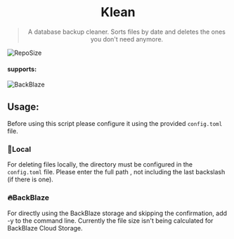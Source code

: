 <div align='center'>
 <h1>Klean</h1>
 
> A database backup cleaner. Sorts files by date and deletes the ones you don't need anymore. 
</div>

![RepoSize](https://img.shields.io/github/repo-size/kevinkosterr/Klean)


#### supports:
![BackBlaze](https://www.backblaze.com/pics/backblaze-logo.gif)
<br>

## Usage:

Before using this script please configure it using the provided `config.toml` file. 

### :file_folder:Local

For deleting files locally, the directory must be configured in the `config.toml` file. Please enter the full path , not including the last backslash (if there is one).

### :fire:BackBlaze

For directly using the BackBlaze storage and skipping the confirmation, add -y to the command line. Currently the file size isn't being calculated for BackBlaze Cloud Storage. 

